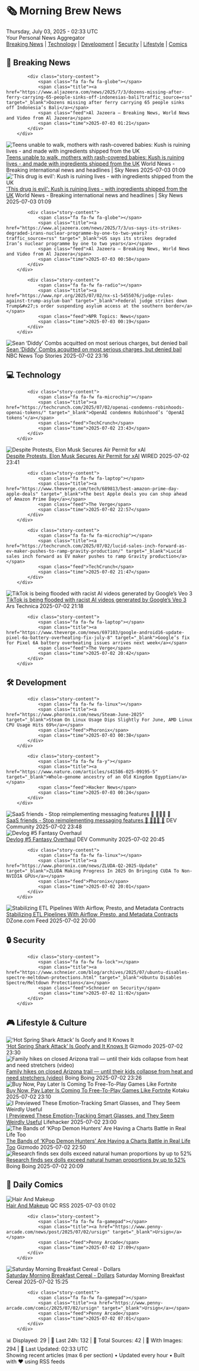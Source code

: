 <!-- Processing 54 RSS feeds at 2025-07-03 02:33:05 UTC -->
<!-- Processing: XKCD -->
<!-- Processing: Saturday Morning Breakfast Cereal -->
<!-- Processing: Dilbert -->
<!-- Processing: Questionable Content -->
<!-- Processing: Girl Genius -->
<!-- Processing: Dinosaur Comics -->
<!-- Processing: BBC World News -->
<!-- Processing: Al Jazeera Breaking News -->
<!-- Processing: NPR News -->
<!-- Processing: CBC News -->
<!-- Error processing https://rss.cbc.ca/lineup/topstories.xml: The read operation timed out -->
<!-- Processing: Reuters Top News -->
<!-- Processing: Associated Press Breaking -->
<!-- Processing: ABC News Breaking -->
<!-- Processing: NBC News Breaking -->
<!-- Processing: Sky News World -->
<!-- Processing: TechCrunch -->
<!-- Processing: The Verge -->
<!-- Processing: Ars Technica -->
<!-- Processing: O'Reilly Radar -->
<!-- Processing: WIRED -->
<!-- Processing: Slashdot -->
<!-- Processing: Lobsters Python -->
<!-- Processing: Hacker News -->
<!-- Processing: StackOverflow Blog -->
<!-- Processing: It's FOSS -->
<!-- Processing: DistroWatch -->
<!-- Processing: Linux.com -->
<!-- Processing: Red Hat Blog -->
<!-- Processing: Ubuntu Blog -->
<!-- Processing: GitLab Blog -->
<!-- Processing: InfoQ -->
<!-- Processing: Martin Fowler -->
<!-- Processing: Coding Horror -->
<!-- Processing: The Pragmatic Engineer -->
<!-- Processing: Lifehacker -->
<!-- Processing: Kotaku -->
<!-- Processing: Boing Boing -->
<!-- Processing: Krebs on Security -->
<!-- Generated 8 new posts out of 38 feeds processed -->
<div class="newspaper-header">
    <h1 class="newspaper-title">🗞️ Morning Brew News</h1>
    <div class="newspaper-date">Thursday, July 03, 2025 - 02:33 UTC</div>
    <div class="newspaper-subtitle">Your Personal News Aggregator</div>
</div>

<div class="newspaper-nav">
    <a href="#breaking">Breaking News</a> |
    <a href="#tech">Technology</a> |
    <a href="#dev">Development</a> |
    <a href="#security">Security</a> |
    <a href="#lifestyle">Lifestyle</a> |
    <a href="#webcomics">Comics</a>
</div>

<div class="news-section breaking-news" id="breaking">
<h2 class="section-header">🚨 Breaking News</h2>
<div class="stories-container">
<div class="story">
            
            <div class="story-content">
                <span class="fa fa-fw fa-globe"></span>
                <span class="title"><a href="https://www.aljazeera.com/news/2025/7/3/dozens-missing-after-ferry-carrying-65-people-sinks-off-indonesias-bali?traffic_source=rss" target="_blank">Dozens missing after ferry carrying 65 people sinks off Indonesia’s Bali</a></span>
                <span class="feed">Al Jazeera – Breaking News, World News and Video from Al Jazeera</span>
                <span class="time">2025-07-03 01:21</span>
            </div>
        </div>
<div class="story">
            <img src="https://e3.365dm.com/25/07/1920x1080/skynews-sierra-leone-kush_6955462.png?20250702144434" alt="Teens unable to walk, mothers with rash-covered babies: Kush is ruining lives - and made with ingredients shipped from the UK" class="story-image" loading="lazy" onerror="this.style.display='none'">
            <div class="story-content">
                <span class="fa fa-fw fa-satellite"></span>
                <span class="title"><a href="https://news.sky.com/story/this-drug-is-evil-kush-is-ruining-lives-with-ingredients-shipped-from-the-uk-13391368" target="_blank">Teens unable to walk, mothers with rash-covered babies: Kush is ruining lives - and made with ingredients shipped from the UK</a></span>
                <span class="feed">World News - Breaking international news and headlines | Sky News</span>
                <span class="time">2025-07-03 01:09</span>
            </div>
        </div>
<div class="story">
            <img src="https://e3.365dm.com/25/07/1920x1080/skynews-sierra-leone-kush_6955462.png?20250702144434" alt="&#x27;This drug is evil&#x27;: Kush is ruining lives - with ingredients shipped from the UK" class="story-image" loading="lazy" onerror="this.style.display='none'">
            <div class="story-content">
                <span class="fa fa-fw fa-satellite"></span>
                <span class="title"><a href="https://news.sky.com/story/this-drug-is-evil-kush-is-ruining-lives-with-ingredients-shipped-from-the-uk-13391368" target="_blank">&#x27;This drug is evil&#x27;: Kush is ruining lives - with ingredients shipped from the UK</a></span>
                <span class="feed">World News - Breaking international news and headlines | Sky News</span>
                <span class="time">2025-07-03 01:09</span>
            </div>
        </div>
<div class="story">
            
            <div class="story-content">
                <span class="fa fa-fw fa-globe"></span>
                <span class="title"><a href="https://www.aljazeera.com/news/2025/7/3/us-says-its-strikes-degraded-irans-nuclear-programme-by-one-to-two-years?traffic_source=rss" target="_blank">US says its strikes degraded Iran’s nuclear programme by one to two years</a></span>
                <span class="feed">Al Jazeera – Breaking News, World News and Video from Al Jazeera</span>
                <span class="time">2025-07-03 00:58</span>
            </div>
        </div>
<div class="story">
            
            <div class="story-content">
                <span class="fa fa-fw fa-radio"></span>
                <span class="title"><a href="https://www.npr.org/2025/07/02/nx-s1-5455076/judge-rules-against-trump-asylum-ban" target="_blank">Federal judge strikes down Trump&#x27;s order suspending asylum access at the southern border</a></span>
                <span class="feed">NPR Topics: News</span>
                <span class="time">2025-07-03 00:19</span>
            </div>
        </div>
<div class="story">
            <img src="https://media-cldnry.s-nbcnews.com/image/upload/t_fit_1500w/mpx/2704722219/2025_07/1751498168161_nn_cme_diddy_verdict_250702_1920x1080-n2muq0.jpg" alt="Sean ‘Diddy’ Combs acquitted on most serious charges, but denied bail" class="story-image" loading="lazy" onerror="this.style.display='none'">
            <div class="story-content">
                <span class="fa fa-fw fa-broadcast-tower"></span>
                <span class="title"><a href="https://www.nbcnews.com/nightly-news/video/sean-diddy-combs-acquitted-on-most-serious-charges-but-denied-bail-242625605514" target="_blank">Sean ‘Diddy’ Combs acquitted on most serious charges, but denied bail</a></span>
                <span class="feed">NBC News Top Stories</span>
                <span class="time">2025-07-02 23:16</span>
            </div>
        </div>
</div>
</div>
<div class="news-section tech-news" id="tech">
<h2 class="section-header">💻 Technology</h2>
<div class="stories-container">
<div class="story">
            
            <div class="story-content">
                <span class="fa fa-fw fa-microchip"></span>
                <span class="title"><a href="https://techcrunch.com/2025/07/02/openai-condemns-robinhoods-openai-tokens/" target="_blank">OpenAI condemns Robinhood’s ‘OpenAI tokens’</a></span>
                <span class="feed">TechCrunch</span>
                <span class="time">2025-07-02 23:43</span>
            </div>
        </div>
<div class="story">
            <img src="https://media.wired.com/photos/6865c256720d56593b1aa49a/master/pass/GettyImages-2218024188.jpg" alt="Despite Protests, Elon Musk Secures Air Permit for xAI" class="story-image" loading="lazy" onerror="this.style.display='none'">
            <div class="story-content">
                <span class="fa fa-fw fa-bolt"></span>
                <span class="title"><a href="https://www.wired.com/story/xai-data-center-air-pollution-permit/" target="_blank">Despite Protests, Elon Musk Secures Air Permit for xAI</a></span>
                <span class="feed">WIRED</span>
                <span class="time">2025-07-02 23:41</span>
            </div>
        </div>
<div class="story">
            
            <div class="story-content">
                <span class="fa fa-fw fa-laptop"></span>
                <span class="title"><a href="https://www.theverge.com/tech/689813/best-amazon-prime-day-apple-deals" target="_blank">The best Apple deals you can shop ahead of Amazon Prime Day</a></span>
                <span class="feed">The Verge</span>
                <span class="time">2025-07-02 22:57</span>
            </div>
        </div>
<div class="story">
            
            <div class="story-content">
                <span class="fa fa-fw fa-microchip"></span>
                <span class="title"><a href="https://techcrunch.com/2025/07/02/lucid-sales-inch-forward-as-ev-maker-pushes-to-ramp-gravity-production/" target="_blank">Lucid sales inch forward as EV maker pushes to ramp Gravity production</a></span>
                <span class="feed">TechCrunch</span>
                <span class="time">2025-07-02 21:47</span>
            </div>
        </div>
<div class="story">
            <img src="https://cdn.arstechnica.net/wp-content/uploads/2024/04/tiktok-500x500.jpg" alt="TikTok is being flooded with racist AI videos generated by Google’s Veo 3" class="story-image" loading="lazy" onerror="this.style.display='none'">
            <div class="story-content">
                <span class="fa fa-fw fa-cog"></span>
                <span class="title"><a href="https://arstechnica.com/ai/2025/07/racist-ai-videos-created-with-google-veo-3-are-proliferating-on-tiktok/" target="_blank">TikTok is being flooded with racist AI videos generated by Google’s Veo 3</a></span>
                <span class="feed">Ars Technica</span>
                <span class="time">2025-07-02 21:18</span>
            </div>
        </div>
<div class="story">
            
            <div class="story-content">
                <span class="fa fa-fw fa-laptop"></span>
                <span class="title"><a href="https://www.theverge.com/news/697103/google-android16-update-pixel-6a-battery-overheating-fix-july-8" target="_blank">Google’s fix for Pixel 6A battery overheating issues arrives next week</a></span>
                <span class="feed">The Verge</span>
                <span class="time">2025-07-02 20:42</span>
            </div>
        </div>
</div>
</div>
<div class="news-section dev-news" id="dev">
<h2 class="section-header">🛠️ Development</h2>
<div class="stories-container">
<div class="story">
            
            <div class="story-content">
                <span class="fa fa-fw fa-linux"></span>
                <span class="title"><a href="https://www.phoronix.com/news/Steam-June-2025" target="_blank">Steam On Linux Usage Dips Slightly For June, AMD Linux CPU Usage Hits 69%</a></span>
                <span class="feed">Phoronix</span>
                <span class="time">2025-07-03 00:38</span>
            </div>
        </div>
<div class="story">
            
            <div class="story-content">
                <span class="fa fa-fw fa-y"></span>
                <span class="title"><a href="https://www.nature.com/articles/s41586-025-09195-5" target="_blank">Whole-genome ancestry of an Old Kingdom Egyptian</a></span>
                <span class="feed">Hacker News</span>
                <span class="time">2025-07-03 00:24</span>
            </div>
        </div>
<div class="story">
            <img src="https://media2.dev.to/dynamic/image/width=800%2Cheight=%2Cfit=scale-down%2Cgravity=auto%2Cformat=auto/https%3A%2F%2Fdev-to-uploads.s3.amazonaws.com%2Fuploads%2Farticles%2F26q4gq1wc6knm54nq9my.gif" alt="SaaS friends - Stop reimplementing messaging features 🛑 🫷🦺🫸 🛑" class="story-image" loading="lazy" onerror="this.style.display='none'">
            <div class="story-content">
                <span class="fa fa-fw fa-code"></span>
                <span class="title"><a href="https://dev.to/chandycraig/saas-friends-stop-reimplementing-messaging-features-53hb" target="_blank">SaaS friends - Stop reimplementing messaging features 🛑 🫷🦺🫸 🛑</a></span>
                <span class="feed">DEV Community</span>
                <span class="time">2025-07-02 23:48</span>
            </div>
        </div>
<div class="story">
            <img src="https://media2.dev.to/dynamic/image/width=800%2Cheight=%2Cfit=scale-down%2Cgravity=auto%2Cformat=auto/https%3A%2F%2Fdev-to-uploads.s3.amazonaws.com%2Fuploads%2Farticles%2Fykkkomzmg8aty35go7tl.png" alt="Devlog #5 Fantasy Overhaul" class="story-image" loading="lazy" onerror="this.style.display='none'">
            <div class="story-content">
                <span class="fa fa-fw fa-code"></span>
                <span class="title"><a href="https://dev.to/bain_8a987225b41e21618fcb/devlog-5-fantasy-overhaul-i73" target="_blank">Devlog #5 Fantasy Overhaul</a></span>
                <span class="feed">DEV Community</span>
                <span class="time">2025-07-02 20:45</span>
            </div>
        </div>
<div class="story">
            
            <div class="story-content">
                <span class="fa fa-fw fa-linux"></span>
                <span class="title"><a href="https://www.phoronix.com/news/ZLUDA-Q2-2025-Update" target="_blank">ZLUDA Making Progress In 2025 On Bringing CUDA To Non-NVIDIA GPUs</a></span>
                <span class="feed">Phoronix</span>
                <span class="time">2025-07-02 20:01</span>
            </div>
        </div>
<div class="story">
            <img src="https://dz2cdn1.dzone.com/thumbnail?fid=18487755&w=600" alt="Stabilizing ETL Pipelines With Airflow, Presto, and Metadata Contracts" class="story-image" loading="lazy" onerror="this.style.display='none'">
            <div class="story-content">
                <span class="fa fa-fw fa-newspaper"></span>
                <span class="title"><a href="https://dzone.com/articles/stabilizing-etl-pipelines-airflow-presto-metadata-contracts" target="_blank">Stabilizing ETL Pipelines With Airflow, Presto, and Metadata Contracts</a></span>
                <span class="feed">DZone.com Feed</span>
                <span class="time">2025-07-02 20:00</span>
            </div>
        </div>
</div>
</div>
<div class="news-section security-news" id="security">
<h2 class="section-header">🔒 Security</h2>
<div class="stories-container">
<div class="story">
            
            <div class="story-content">
                <span class="fa fa-fw fa-lock"></span>
                <span class="title"><a href="https://www.schneier.com/blog/archives/2025/07/ubuntu-disables-spectre-meltdown-protections.html" target="_blank">Ubuntu Disables Spectre/Meltdown Protections</a></span>
                <span class="feed">Schneier on Security</span>
                <span class="time">2025-07-02 11:02</span>
            </div>
        </div>
</div>
</div>
<div class="news-section lifestyle-news" id="lifestyle">
<h2 class="section-header">🎮 Lifestyle & Culture</h2>
<div class="stories-container">
<div class="story">
            <img src="https://gizmodo.com/app/uploads/2025/07/HotSpringsSharkAttack.jpg" alt="‘Hot Spring Shark Attack’ Is Goofy and It Knows It" class="story-image" loading="lazy" onerror="this.style.display='none'">
            <div class="story-content">
                <span class="fa fa-fw fa-computer"></span>
                <span class="title"><a href="https://gizmodo.com/hot-spring-shark-attack-is-goofy-and-it-knows-it-2000622944" target="_blank">‘Hot Spring Shark Attack’ Is Goofy and It Knows It</a></span>
                <span class="feed">Gizmodo</span>
                <span class="time">2025-07-02 23:30</span>
            </div>
        </div>
<div class="story">
            <img src="https://i0.wp.com/boingboing.net/wp-content/uploads/2025/07/Arizona.jpeg?fit=1080%2C720&amp;quality=60&amp;ssl=1" alt="Family hikes on closed Arizona trail — until their kids collapse from heat and need stretchers (video)" class="story-image" loading="lazy" onerror="this.style.display='none'">
            <div class="story-content">
                <span class="fa fa-fw fa-arrow-right"></span>
                <span class="title"><a href="https://boingboing.net/2025/07/02/family-hikes-on-closed-arizona-trail-until-their-kids-collapse-from-heat-and-need-stretchers-video.html" target="_blank">Family hikes on closed Arizona trail — until their kids collapse from heat and need stretchers (video)</a></span>
                <span class="feed">Boing Boing</span>
                <span class="time">2025-07-02 23:26</span>
            </div>
        </div>
<div class="story">
            <img src="https://i.kinja-img.com/image/upload/c_fit,q_80,w_636/9fd680bdda3fe34ac13e18a69b8e366c.jpg" alt="Buy Now, Pay Later Is Coming To Free-To-Play Games Like Fortnite" class="story-image" loading="lazy" onerror="this.style.display='none'">
            <div class="story-content">
                <span class="fa fa-fw fa-gamepad"></span>
                <span class="title"><a href="https://kotaku.com/buy-now-pay-later-xsolla-fortnite-burrito-payment-plan-1851785550" target="_blank">Buy Now, Pay Later Is Coming To Free-To-Play Games Like Fortnite</a></span>
                <span class="feed">Kotaku</span>
                <span class="time">2025-07-02 23:10</span>
            </div>
        </div>
<div class="story">
            <img src="https://lifehacker.com/imagery/articles/01JZ3T69SV6RRW0S7D5YP6KA80/hero-image.jpg" alt="I Previewed These Emotion-Tracking Smart Glasses, and They Seem Weirdly Useful" class="story-image" loading="lazy" onerror="this.style.display='none'">
            <div class="story-content">
                <span class="fa fa-fw fa-life-ring"></span>
                <span class="title"><a href="https://lifehacker.com/tech/emotion-tracking-smart-glasses?utm_medium=RSS" target="_blank">I Previewed These Emotion-Tracking Smart Glasses, and They Seem Weirdly Useful</a></span>
                <span class="feed">Lifehacker</span>
                <span class="time">2025-07-02 23:00</span>
            </div>
        </div>
<div class="story">
            <img src="https://gizmodo.com/app/uploads/2025/07/Your-Idol-Saja-Boys-Netflix.jpg" alt="The Bands of ‘KPop Demon Hunters’ Are Having a Charts Battle in Real Life Too" class="story-image" loading="lazy" onerror="this.style.display='none'">
            <div class="story-content">
                <span class="fa fa-fw fa-computer"></span>
                <span class="title"><a href="https://gizmodo.com/the-bands-of-kpop-demon-hunters-are-having-a-charts-battle-in-real-life-too-2000623584" target="_blank">The Bands of ‘KPop Demon Hunters’ Are Having a Charts Battle in Real Life Too</a></span>
                <span class="feed">Gizmodo</span>
                <span class="time">2025-07-02 22:50</span>
            </div>
        </div>
<div class="story">
            <img src="https://i0.wp.com/boingboing.net/wp-content/uploads/2025/07/waist.jpg?fit=1230%2C933&amp;quality=60&amp;ssl=1" alt="Research finds sex dolls exceed natural human proportions by up to 52%" class="story-image" loading="lazy" onerror="this.style.display='none'">
            <div class="story-content">
                <span class="fa fa-fw fa-arrow-right"></span>
                <span class="title"><a href="https://boingboing.net/2025/07/02/research-finds-sex-dolls-exceed-natural-human-proportions-by-up-to-52.html" target="_blank">Research finds sex dolls exceed natural human proportions by up to 52%</a></span>
                <span class="feed">Boing Boing</span>
                <span class="time">2025-07-02 20:09</span>
            </div>
        </div>
</div>
</div>
<div class="news-section webcomics-section" id="webcomics">
<h2 class="section-header">🎨 Daily Comics</h2>
<div class="stories-container">
<div class="story">
            <img src="http://www.questionablecontent.net/comics/5605.png" alt="Hair And Makeup" class="story-image" loading="lazy" onerror="this.style.display='none'">
            <div class="story-content">
                <span class="fa fa-fw fa-music"></span>
                <span class="title"><a href="http://questionablecontent.net/view.php?comic=5605" target="_blank">Hair And Makeup</a></span>
                <span class="feed">QC RSS</span>
                <span class="time">2025-07-03 01:02</span>
            </div>
        </div>
<div class="story">
            
            <div class="story-content">
                <span class="fa fa-fw fa-gamepad"></span>
                <span class="title"><a href="https://www.penny-arcade.com/news/post/2025/07/02/ursign" target="_blank">Ursign</a></span>
                <span class="feed">Penny Arcade</span>
                <span class="time">2025-07-02 17:09</span>
            </div>
        </div>
<div class="story">
            <img src="https://www.smbc-comics.com/comics/1750828176-20250702.png" alt="Saturday Morning Breakfast Cereal - Dollars" class="story-image" loading="lazy" onerror="this.style.display='none'">
            <div class="story-content">
                <span class="fa fa-fw fa-smile"></span>
                <span class="title"><a href="https://www.smbc-comics.com/comic/dollars" target="_blank">Saturday Morning Breakfast Cereal - Dollars</a></span>
                <span class="feed">Saturday Morning Breakfast Cereal</span>
                <span class="time">2025-07-02 15:25</span>
            </div>
        </div>
<div class="story">
            
            <div class="story-content">
                <span class="fa fa-fw fa-gamepad"></span>
                <span class="title"><a href="https://www.penny-arcade.com/comic/2025/07/02/ursign" target="_blank">Ursign</a></span>
                <span class="feed">Penny Arcade</span>
                <span class="time">2025-07-02 07:01</span>
            </div>
        </div>
</div>
</div>

<div class="newspaper-footer">
    <div class="stats">
        📊 Displayed: 29 | 📅 Last 24h: 132 | 📡 Total Sources: 42 | 📸 With Images: 294 |
        🔄 Last Updated: 02:33 UTC
    </div>
    <div class="footer-note">
        Showing recent articles (max 6 per section) • Updated every hour • Built with ❤️ using RSS feeds
    </div>
</div>

